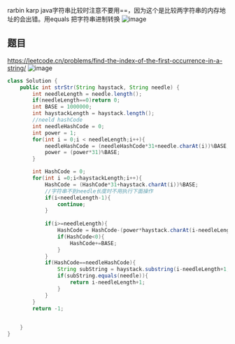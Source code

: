 rarbin karp
java字符串比较时注意不要用==，因为这个是比较两字符串的内存地址的会出错。用equals
把字符串进制转换
![image](https://user-images.githubusercontent.com/83968454/194349812-9b284ec3-59a1-4549-91e5-3bfc503e96e3.png)

## 题目
https://leetcode.cn/problems/find-the-index-of-the-first-occurrence-in-a-string/
![image](https://user-images.githubusercontent.com/83968454/194361434-70405eeb-811e-4e3d-a468-5623b80b05a7.png)

```java
class Solution {
    public int strStr(String haystack, String needle) {
        int needleLength = needle.length();
        if(needleLength==0)return 0;
        int BASE = 1000000;
        int haystackLength = haystack.length();
        //neeld hashCode
        int needleHashCode = 0;
        int power = 1;
        for(int i = 0;i < needleLength;i++){
            needleHashCode = (needleHashCode*31+needle.charAt(i))%BASE;
            power = (power*31)%BASE;
        }

        int HashCode = 0;
        for(int i =0;i<haystackLength;i++){
            HashCode = (HashCode*31+haystack.charAt(i))%BASE;
            //字符串不到needle长度时不用执行下面操作
            if(i<needleLength-1){
                continue;
            }
            
            if(i>=needleLength){
                HashCode = HashCode-(power*haystack.charAt(i-needleLength))%BASE;
                if(HashCode<0){
                    HashCode+=BASE;
                }
            }
            if(HashCode==needleHashCode){
                String subString = haystack.substring(i-needleLength+1,i+1);
                if(subString.equals(needle)){
                    return i-needleLength+1;
                }
            }
        }
        return -1;

        
    }
}
```

